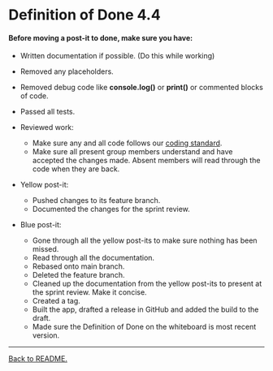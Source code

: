 # Definition of Done 4.4

#### Before moving a post-it to done, make sure you have:

-   Written documentation if possible. (Do this while working)
-   Removed any placeholders.
-   Removed debug code like **console.log()** or **print()** or commented blocks of code.

-   Passed all tests.

-   Reviewed work:

    -   Make sure any and all code follows our [coding standard](/docs/coding-standard.md).
    -   Make sure all present group members understand and have accepted the changes made. Absent members will read through the code when they are back.

-   Yellow post-it:

    -   Pushed changes to its feature branch.
    -   Documented the changes for the sprint review.

-   Blue post-it:

    -   Gone through all the yellow post-its to make sure nothing has been missed.
    -   Read through all the documentation.
    -   Rebased onto main branch.
    -   Deleted the feature branch.
    -   Cleaned up the documentation from the yellow post-its to present at the sprint review. Make it concise.
    -   Created a tag.
    -   Built the app, drafted a release in GitHub and added the build to the draft.
    -   Made sure the Definition of Done on the whiteboard is most recent version.

---

[Back to README.](../README.md)
